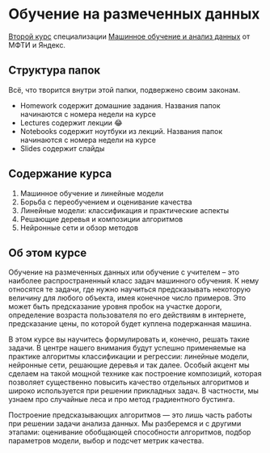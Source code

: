 # Обучение на размеченных данных
[Второй курс](https://www.coursera.org/learn/supervised-learning) специализации [Машинное обучение и анализ данных](https://www.coursera.org/specializations/machine-learning-data-analysis) от МФТИ и Яндекс.
## Структура папок
Всё, что творится внутри этой папки, подвержено своим законам.
* Homework содержит домашние задания. Названия папок начинаются с номера недели на курсе
* Lectures содержит лекции 😂
* Notebooks содержит ноутбуки из лекций. Названия папок начинаются с номера недели на курсе
* Slides содержит слайды

## Содержание курса
1. Машинное обучение и линейные модели
2. Борьба с переобучением и оценивание качества
3. Линейные модели: классификация и практические аспекты
4. Решающие деревья и композиции алгоритмов
5. Нейронные сети и обзор методов

## Об этом курсе
Обучение на размеченных данных или обучение с учителем – это наиболее распространенный класс задач машинного обучения. К нему относятся те задачи, где нужно научиться предсказывать некоторую величину для любого объекта, имея конечное число примеров. Это может быть предсказание уровня пробок на участке дороги, определение возраста пользователя по его действиям в интернете, предсказание цены, по которой будет куплена подержанная машина.

В этом курсе вы научитесь формулировать и, конечно, решать такие задачи. В центре нашего внимания будут успешно применяемые на практике алгоритмы классификации и регрессии: линейные модели, нейронные сети, решающие деревья и так далее. Особый акцент мы сделаем на такой мощной технике как построение композиций, которая позволяет существенно повысить качество отдельных алгоритмов и широко используется при решении прикладных задач. В частности, мы узнаем про случайные леса и про метод градиентного бустинга.

Построение предсказывающих алгоритмов — это лишь часть работы при решении задачи анализа данных. Мы разберемся и с другими этапами: оценивание обобщающей способности алгоритмов, подбор параметров модели, выбор и подсчет метрик качества.